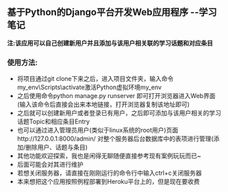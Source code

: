 ## 基于Python的Django平台开发Web应用程序 --学习笔记

**注:该应用可以自己创建新用户并且添加与该用户相关联的学习话题和对应条目**

### **使用方法:**
- 将项目通过git clone下来之后，进入项目文件夹，输入命令my_env\Scripts\activate激活Python虚拟环境my_env
- 之后使用命令python manage.py runserver 即可打开浏览器进入Web界面(输入该命令后直接会出来本地链接，打开浏览器复制该地址即可)
- 之后就可以创建新用户或者登录已有用户，之后即可添加与该用户相关的学习话题Topic和相应条目Entry
- 也可以通过进入管理员用户(类似于linux系统的root用户)页面http://127.0.0.1:8000/admin/ 对整个服务器后台数据库中的表项进行管理(添加/删除用户、话题与条目)
- 其他功能欢迎探索，我也是闲得无聊随便直接参考现有案例玩玩而已~
- 后面可能会对其进行维护
- 若想关闭服务器，请直接在刚刚运行的命令行中输入ctrl+c关闭服务器
- 本来想把这个应用按照例程部署到Heroku平台上的，但是现在要收费
